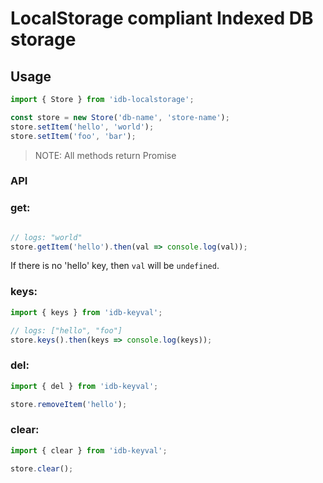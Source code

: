 # LocalStorage compliant Indexed DB storage

## Usage

```js
import { Store } from 'idb-localstorage';

const store = new Store('db-name', 'store-name');  
store.setItem('hello', 'world');
store.setItem('foo', 'bar');
```

> NOTE: All methods return Promise

### API

### get:

```js

// logs: "world"
store.getItem('hello').then(val => console.log(val));
```

If there is no 'hello' key, then `val` will be `undefined`.

### keys:

```js
import { keys } from 'idb-keyval';

// logs: ["hello", "foo"]
store.keys().then(keys => console.log(keys));
```

### del:

```js
import { del } from 'idb-keyval';

store.removeItem('hello');
```

### clear:

```js
import { clear } from 'idb-keyval';

store.clear();
```
